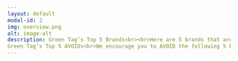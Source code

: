 ```yaml
---
layout: default
modal-id: 2
img: overview.png
alt: image-alt
description: Green Tag’s Top 5 Brands<br><br>Here are 5 brands that are rated highly by Green Tag’s algorithm! They all place workers at the forefront of their decisions, do their best to minimize damage to the environment, and are transparent in their company policies.<br><br>1. Reebok<br>2. Patagonia<br>3. Adidas<br>4. Marks & Spencer<br>5. Calvin Klein<br><br>
Green Tag’s Top 5 AVOIDs<br>We encourage you to AVOID the following 5 brands. They treat their workers poorly, are using unsustainable fabrics, and do not provide much information about their policies.<br><br>1. Forever21<br>2. Kate Spade<br>3. BooHoo<br>4. Fashion Nova<br>5. Pretty Little Thing
---
```

